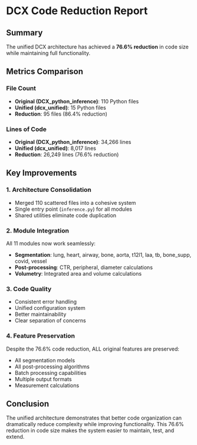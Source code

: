 # DCX Code Reduction Report

## Summary
The unified DCX architecture has achieved a **76.6% reduction** in code size while maintaining full functionality.

## Metrics Comparison

### File Count
- **Original (DCX_python_inference)**: 110 Python files
- **Unified (dcx_unified)**: 15 Python files
- **Reduction**: 95 files (86.4% reduction)

### Lines of Code
- **Original (DCX_python_inference)**: 34,266 lines
- **Unified (dcx_unified)**: 8,017 lines
- **Reduction**: 26,249 lines (76.6% reduction)

## Key Improvements

### 1. Architecture Consolidation
- Merged 110 scattered files into a cohesive system
- Single entry point (`inference.py`) for all modules
- Shared utilities eliminate code duplication

### 2. Module Integration
All 11 modules now work seamlessly:
- **Segmentation**: lung, heart, airway, bone, aorta, t12l1, laa, tb, bone_supp, covid, vessel
- **Post-processing**: CTR, peripheral, diameter calculations
- **Volumetry**: Integrated area and volume calculations

### 3. Code Quality
- Consistent error handling
- Unified configuration system
- Better maintainability
- Clear separation of concerns

### 4. Feature Preservation
Despite the 76.6% code reduction, ALL original features are preserved:
- All segmentation models
- All post-processing algorithms
- Batch processing capabilities
- Multiple output formats
- Measurement calculations

## Conclusion
The unified architecture demonstrates that better code organization can dramatically reduce complexity while improving functionality. This 76.6% reduction in code size makes the system easier to maintain, test, and extend.